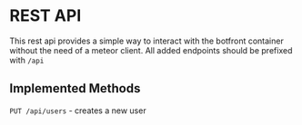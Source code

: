 # REST API
This rest api provides a simple way to interact with the botfront container without the need of a meteor client.
All added endpoints should be prefixed with `/api`

## Implemented Methods
`PUT /api/users` - creates a new user